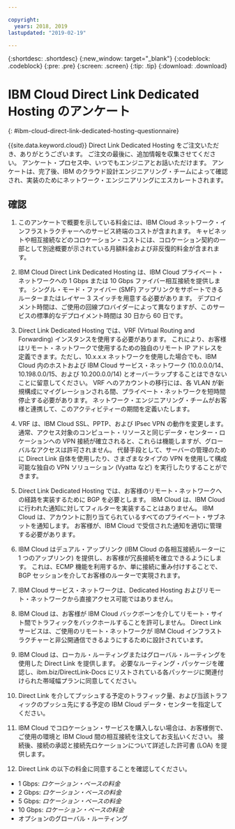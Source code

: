 ```yaml
---

copyright:
  years: 2018, 2019
lastupdated: "2019-02-19"

---
```


{:shortdesc: .shortdesc}
{:new_window: target="_blank"}
{:codeblock: .codeblock}
{:pre: .pre}
{:screen: .screen}
{:tip: .tip}
{:download: .download}

# IBM Cloud Direct Link Dedicated Hosting のアンケート
{: #ibm-cloud-direct-link-dedicated-hosting-questionnaire}

{{site.data.keyword.cloud}} Direct Link Dedicated Hosting をご注文いただき、ありがとうございます。 ご注文の最後に、追加情報を収集させてください。 アンケート・プロセス中、いつでもエンジニアとお話いただけます。 アンケートは、完了後、IBM のクラウド設計エンジニアリング・チームによって確認され、実装のためにネットワーク・エンジニアリングにエスカレートされます。

## 確認

1. このアンケートで概要を示している料金には、IBM Cloud ネットワーク・インフラストラクチャーへのサービス終端のコストが含まれます。 キャビネットや相互接続などのコロケーション・コストには、コロケーション契約の一部として別途概要が示されている月額料金および非反復的料金が含まれます。

2. IBM Cloud Direct Link Dedicated Hosting は、IBM Cloud プライベート・ネットワークへの 1 Gbps または 10 Gbps ファイバー相互接続を提供します。 シングル・モード・ファイバー (SMF) アップリンクをサポートできるルーターまたはレイヤー 3 スイッチを用意する必要があります。 デプロイメント時間は、ご使用の回線プロバイダーによって異なりますが、このサービスの標準的なデプロイメント時間は 30 日から 60 日です。

3. Direct Link Dedicated Hosting では、VRF (Virtual Routing and Forwarding) インスタンスを使用する必要があります。 これにより、お客様はリモート・ネットワークで使用するための独自のリモート IP アドレスを定義できます。ただし、10.x.x.x ネットワークを使用した場合でも、IBM Cloud 内のホストおよび IBM Cloud サービス・ネットワーク (10.0.0.0/14、10.198.0.0/15、および 10.200.0.0/14) とオーバーラップすることはできないことに留意してください。 VRF へのアカウントの移行には、各 VLAN が新規構成にマイグレーションされる間、プライベート・ネットワークを短時間停止する必要があります。 ネットワーク・エンジニアリング・チームがお客様と連携して、このアクティビティーの期間を定義いたします。

4. VRF は、IBM Cloud SSL、PPTP、および IPsec VPN の動作を変更します。 通常、アクセス対象のコンピュート・リソースと同じデータ・センター・ロケーションへの VPN 接続が確立されると、これらは機能しますが、グローバルなアクセスは許可されません。  代替手段として、サーバーの管理のために Direct Link 自体を使用したり、さまざまなタイプの VPN を使用して構成可能な独自の VPN ソリューション (Vyatta など) を実行したりすることができます。 

5. Direct Link Dedicated Hosting では、お客様のリモート・ネットワークへの経路を実装するために BGP を必要とします。 IBM Cloud は、IBM Cloud に行われた通知に対してフィルターを実装することはありません。 IBM Cloud は、アカウントに割り当てられているすべてのプライベート・サブネットを通知します。 お客様が、IBM Cloud で受信された通知を適切に管理する必要があります。

6. IBM Cloud はデュアル・アップリンク (IBM Cloud の各相互接続ルーターに 1 つのアップリンク) を提供し、お客様が冗長接続を確立できるようにします。 これは、ECMP 機能を利用するか、単に接続に重み付けすることで、BGP セッションを介してお客様のルーターで実現されます。

7. IBM Cloud サービス・ネットワークは、Dedicated Hosting およびリモート・ネットワークから直接アクセス可能ではありません。

8. IBM Cloud は、お客様が IBM Cloud バックボーンを介してリモート・サイト間でトラフィックをバックホールすることを許可しません。 Direct Link サービスは、ご使用のリモート・ネットワークが IBM Cloud インフラストラクチャーと非公開通信できるようにするために設計されています。

9. IBM Cloud は、ローカル・ルーティングまたはグローバル・ルーティングを使用した Direct Link を提供します。 必要なルーティング・パッケージを確認し、ibm.biz/DirectLink-Docs にリストされている各パッケージに関連付けられた帯域幅プランに同意してください。

10. Direct Link を介してプッシュする予定のトラフィック量、および当該トラフィックのプッシュ先にする予定の IBM Cloud データ・センターを指定してください。

11. IBM Cloud でコロケーション・サービスを購入しない場合は、お客様側で、ご使用の環境と IBM Cloud 間の相互接続を注文してお支払いください。 接続後、接続の承認と接続先ロケーションについて詳述した許可書 (LOA) を提供します。

12. Direct Link の以下の料金に同意することを確認してください。
 * 1 Gbps: _ロケーション・ベースの料金_ 
* 2 Gbps: _ロケーション・ベースの料金_
* 5 Gbps: _ロケーション・ベースの料金_
* 10 Gbps: _ロケーション・ベースの料金_
* オプションのグローバル・ルーティング
